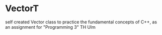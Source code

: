 # VectorT
self created Vector class to practice the fundamental concepts of C++, as an assignment for "Programming 3" TH Ulm
